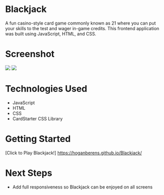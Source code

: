 # Blackjack
A fun casino-style card game commonly known as 21 where you can put your skills to the test and wager in-game credits. This frontend application was built using JavaScript, HTML, and CSS. 

# Screenshot

<img src="https://i.imgur.com/MSW62uf.png">
<img src="https://i.imgur.com/OwYpJoR.png">

# Technologies Used

- JavaScript
- HTML
- CSS
- CardStarter CSS Library

# Getting Started

[Click to Play Blackjack!] https://hoganberens.github.io/Blackjack/

# Next Steps

- Add full responsiveness so Blackjack can be enjoyed on all screens
